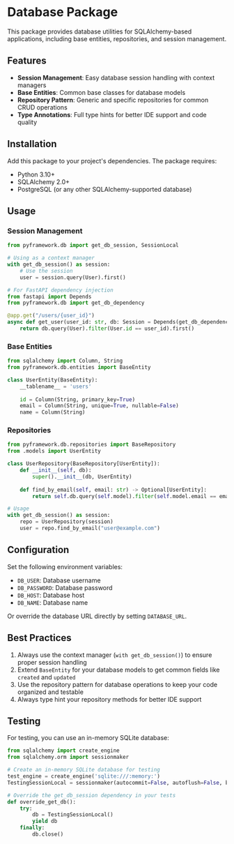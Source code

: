 # Database Package

This package provides database utilities for SQLAlchemy-based applications, including base entities, repositories, and session management.

## Features

- **Session Management**: Easy database session handling with context managers
- **Base Entities**: Common base classes for database models
- **Repository Pattern**: Generic and specific repositories for common CRUD operations
- **Type Annotations**: Full type hints for better IDE support and code quality

## Installation

Add this package to your project's dependencies. The package requires:

- Python 3.10+
- SQLAlchemy 2.0+
- PostgreSQL (or any other SQLAlchemy-supported database)

## Usage

### Session Management

```python
from pyframework.db import get_db_session, SessionLocal

# Using as a context manager
with get_db_session() as session:
    # Use the session
    user = session.query(User).first()

# For FastAPI dependency injection
from fastapi import Depends
from pyframework.db import get_db_dependency

@app.get("/users/{user_id}")
async def get_user(user_id: str, db: Session = Depends(get_db_dependency)):
    return db.query(User).filter(User.id == user_id).first()
```

### Base Entities

```python
from sqlalchemy import Column, String
from pyframework.db.entities import BaseEntity

class UserEntity(BaseEntity):
    __tablename__ = 'users'
    
    id = Column(String, primary_key=True)
    email = Column(String, unique=True, nullable=False)
    name = Column(String)
```

### Repositories

```python
from pyframework.db.repositories import BaseRepository
from .models import UserEntity

class UserRepository(BaseRepository[UserEntity]):
    def __init__(self, db):
        super().__init__(db, UserEntity)
    
    def find_by_email(self, email: str) -> Optional[UserEntity]:
        return self.db.query(self.model).filter(self.model.email == email).first()

# Usage
with get_db_session() as session:
    repo = UserRepository(session)
    user = repo.find_by_email("user@example.com")
```

## Configuration

Set the following environment variables:

- `DB_USER`: Database username
- `DB_PASSWORD`: Database password
- `DB_HOST`: Database host
- `DB_NAME`: Database name

Or override the database URL directly by setting `DATABASE_URL`.

## Best Practices

1. Always use the context manager (`with get_db_session()`) to ensure proper session handling
2. Extend `BaseEntity` for your database models to get common fields like `created` and `updated`
3. Use the repository pattern for database operations to keep your code organized and testable
4. Always type hint your repository methods for better IDE support

## Testing

For testing, you can use an in-memory SQLite database:

```python
from sqlalchemy import create_engine
from sqlalchemy.orm import sessionmaker

# Create an in-memory SQLite database for testing
test_engine = create_engine('sqlite:///:memory:')
TestingSessionLocal = sessionmaker(autocommit=False, autoflush=False, bind=test_engine)

# Override the get_db_session dependency in your tests
def override_get_db():
    try:
        db = TestingSessionLocal()
        yield db
    finally:
        db.close()
```
